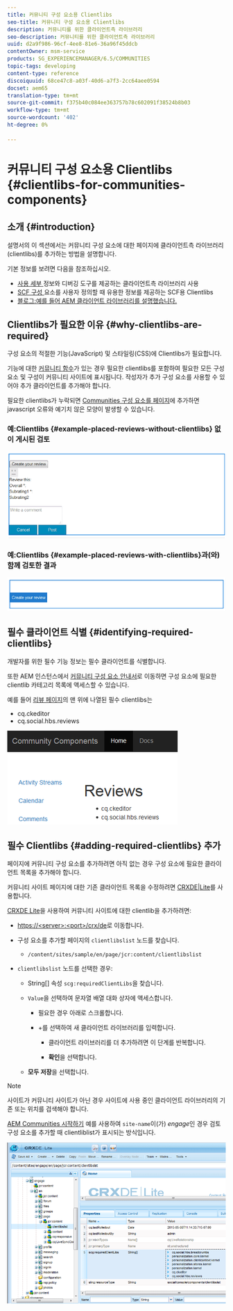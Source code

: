 ```yaml
---
title: 커뮤니티 구성 요소용 Clientlibs
seo-title: 커뮤니티 구성 요소용 Clientlibs
description: 커뮤니티를 위한 클라이언트측 라이브러리
seo-description: 커뮤니티를 위한 클라이언트측 라이브러리
uuid: d2a9f986-96cf-4ee8-81e6-36a96f45ddcb
contentOwner: msm-service
products: SG_EXPERIENCEMANAGER/6.5/COMMUNITIES
topic-tags: developing
content-type: reference
discoiquuid: 68ce47c8-a03f-40d6-a7f3-2cc64aee0594
docset: aem65
translation-type: tm+mt
source-git-commit: f375b40c084ee363757b78c602091f38524b8b03
workflow-type: tm+mt
source-wordcount: '402'
ht-degree: 0%

---
```



# 커뮤니티 구성 요소용 Clientlibs {#clientlibs-for-communities-components}

## 소개 {#introduction}

설명서의 이 섹션에서는 커뮤니티 구성 요소에 대한 페이지에 클라이언트측 라이브러리(clientlibs)를 추가하는 방법을 설명합니다.

기본 정보를 보려면 다음을 참조하십시오.

* [사용 세부 ](/help/sites-developing/clientlibs.md) 정보와 디버깅 도구를 제공하는 클라이언트측 라이브러리 사용
* [SCF 구성 ](/help/communities/client-customize.md#clientlibs) 요소를 사용자 정의할 때 유용한 정보를 제공하는 SCF용 Clientlibs
* [블로그:예를 들어 AEM 클라이언트 라이브러리를 설명했습니다.](https://blogs.adobe.com/experiencedelivers/experience-management/clientlibs-explained-example/)

## Clientlibs가 필요한 이유 {#why-clientlibs-are-required}

구성 요소의 적절한 기능(JavaScript) 및 스타일링(CSS)에 Clientlibs가 필요합니다.

기능에 대한 [커뮤니티 함수](/help/communities/functions.md)가 있는 경우 필요한 clientlibs를 포함하여 필요한 모든 구성 요소 및 구성이 커뮤니티 사이트에 표시됩니다. 작성자가 추가 구성 요소를 사용할 수 있어야 추가 클라이언트를 추가해야 합니다.

필요한 clientlibs가 누락되면 [Communities 구성 요소를 페이지](/help/communities/author-communities.md)에 추가하면 javascript 오류와 예기치 않은 모양이 발생할 수 있습니다.

### 예:Clientlibs {#example-placed-reviews-without-clientlibs} 없이 게시된 검토

![평가](assets/placed-reviews.png)

### 예:Clientlibs {#example-placed-reviews-with-clientlibs}과(와) 함께 검토한 결과

![reviews-clientlibs](assets/reviews-clientlibs.png)

## 필수 클라이언트 식별 {#identifying-required-clientlibs}

개발자를 위한 필수 기능 정보는 필수 클라이언트를 식별합니다.

또한 AEM 인스턴스에서 [커뮤니티 구성 요소 안내서](/help/communities/components-guide.md)로 이동하면 구성 요소에 필요한 clientlib 카테고리 목록에 액세스할 수 있습니다.

예를 들어 [리뷰 페이지](https://localhost:4502/content/community-components/en/reviews.html)의 맨 위에 나열된 필수 clientlibs는

* cq.ckeditor
* cq.social.hbs.reviews

![clientlibs reviews](assets/clientlibs-reviews.png)

## 필수 Clientlibs {#adding-required-clientlibs} 추가

페이지에 커뮤니티 구성 요소를 추가하려면 아직 없는 경우 구성 요소에 필요한 클라이언트 목록을 추가해야 합니다.

커뮤니티 사이트 페이지에 대한 기존 클라이언트 목록을 수정하려면 [CRXDE|Lite](#using-crxde-lite)를 사용합니다.

[CRXDE Lite](/help/sites-developing/developing-with-crxde-lite.md)을 사용하여 커뮤니티 사이트에 대한 clientlib을 추가하려면:

* [https://&lt;server>:&lt;port>/crx/de](https://localhost:4502/crx/de)로 이동합니다.
* 구성 요소를 추가할 페이지의 `clientlibslist` 노드를 찾습니다.

   * `/content/sites/sample/en/page/jcr:content/clientlibslist`

* `clientlibslist` 노드를 선택한 경우:

   * String[] 속성 `scg:requiredClientLibs`을 찾습니다.
   * `Value`을 선택하여 문자열 배열 대화 상자에 액세스합니다.

      * 필요한 경우 아래로 스크롤합니다.
      * +를 선택하여 새 클라이언트 라이브러리를 입력합니다.

         * 클라이언트 라이브러리를 더 추가하려면 이 단계를 반복합니다.

         * **확인**&#x200B;을 선택합니다.
   * **모두 저장**&#x200B;을 선택합니다.


>[!NOTE]
>
>사이트가 커뮤니티 사이트가 아닌 경우 사이트에 사용 중인 클라이언트 라이브러리의 기존 또는 위치를 검색해야 합니다.

[AEM Communities 시작하기](/help/communities/getting-started.md) 예를 사용하여 `site-name`이(가) *engage*&#x200B;인 경우 검토 구성 요소를 추가할 때 clientliblist가 표시되는 방식입니다.

![검토 구성 요소](assets/review-component.png)

